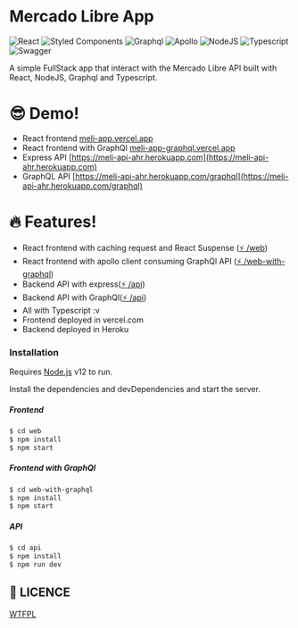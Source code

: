 # Mercado Libre App

![React](https://img.shields.io/badge/-React-20232a?logo=react&style=for-the-badge) ![Styled Components](https://img.shields.io/badge/-Styled_Components-DA7192?logo=styled-components&style=for-the-badge) ![Graphql](https://img.shields.io/badge/-Graphql-df0397?logo=graphql&style=for-the-badge) ![Apollo](https://img.shields.io/badge/-Apollo-1572B6?logo=apollo&style=for-the-badge) ![NodeJS](https://img.shields.io/badge/-Node.js-20232a?logo=node.js&style=for-the-badge) ![Typescript](https://img.shields.io/badge/-Typescript-1572B6?logo=typescript&style=for-the-badge) ![Swagger](https://img.shields.io/badge/-Swagger-239120?logo=swagger&style=for-the-badge)

A simple FullStack app that interact with the Mercado Libre API built with React, NodeJS, Graphql and Typescript.

# 😎 Demo!

- React frontend [meli-app.vercel.app](meli-app.vercel.app)
- React frontend with GraphQl [meli-app-graphql.vercel.app](meli-app-graphql.vercel.app)
- Express API [https://meli-api-ahr.herokuapp.com](https://meli-api-ahr.herokuapp.com)
- GraphQL API [https://meli-api-ahr.herokuapp.com/graphql](https://meli-api-ahr.herokuapp.com/graphql)

# 🔥 Features!

- React frontend with caching request and React Suspense ([⚡️ /web](web))
- React frontend with apollo client consuming GraphQl API ([⚡️ /web-with-graphql](web-with-graphql))
- Backend API with express([⚡️ /api](api))
- Backend API with GraphQl([⚡️ /api](api))
- All with Typescript :v
- Frontend deployed in vercel.com
- Backend deployed in Heroku

### Installation

Requires [Node.js](https://nodejs.org/) v12 to run.

Install the dependencies and devDependencies and start the server.

##### Frontend

```sh
$ cd web
$ npm install
$ npm start
```

##### Frontend with GraphQl

```sh
$ cd web-with-graphql
$ npm install
$ npm start
```

##### API

```sh
$ cd api
$ npm install
$ npm run dev
```

## 👻 LICENCE

[WTFPL](http://www.wtfpl.net/about/)
